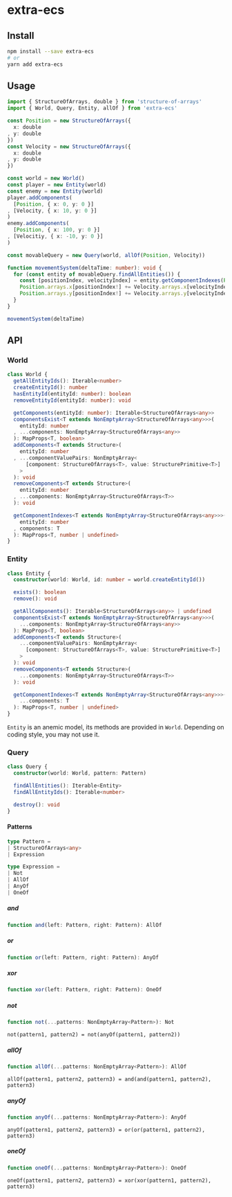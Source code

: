 # extra-ecs
## Install
```sh
npm install --save extra-ecs
# or
yarn add extra-ecs
```

## Usage
```ts
import { StructureOfArrays, double } from 'structure-of-arrays'
import { World, Query, Entity, allOf } from 'extra-ecs'

const Position = new StructureOfArrays({
  x: double
, y: double
})
const Velocity = new StructureOfArrays({
  x: double
, y: double
})

const world = new World()
const player = new Entity(world)
const enemy = new Entity(world)
player.addComponents(
  [Position, { x: 0, y: 0 }]
, [Velocity, { x: 10, y: 0 }]
)
enemy.addComponents(
  [Position, { x: 100, y: 0 }]
, [Velocitiy, { x: -10, y: 0 }]
)

const movableQuery = new Query(world, allOf(Position, Velocity))

function movementSystem(deltaTime: number): void {
  for (const entity of movableQuery.findAllEntities()) {
    const [positionIndex, velocityIndex] = entity.getComponentIndexes(Position, Velocity)
    Position.arrays.x[positionIndex!] += Velocity.arrays.x[velocityIndex!] * deltaTime
    Position.arrays.y[positionIndex!] += Velocity.arrays.y[velocityIndex!] * deltaTime
  }
}

movementSystem(deltaTime)
```

## API
### World
```ts
class World {
  getAllEntityIds(): Iterable<number>
  createEntityId(): number
  hasEntityId(entityId: number): boolean
  removeEntityId(entityId: number): void

  getComponents(entityId: number): Iterable<StructureOfArrays<any>>
  componentsExist<T extends NonEmptyArray<StructureOfArrays<any>>>(
    entityId: number
  , ...components: NonEmptyArray<StructureOfArrays<any>>
  ): MapProps<T, boolean>
  addComponents<T extends Structure>(
    entityId: number
  , ...componentValuePairs: NonEmptyArray<
      [component: StructureOfArrays<T>, value: StructurePrimitive<T>]
    >
  ): void
  removeComponents<T extends Structure>(
    entityId: number
  , ...components: NonEmptyArray<StructureOfArrays<T>>
  ): void

  getComponentIndexes<T extends NonEmptyArray<StructureOfArrays<any>>>(
    entityId: number
  , components: T
  ): MapProps<T, number | undefined>
}
```

### Entity
```ts
class Entity {
  constructor(world: World, id: number = world.createEntityId())

  exists(): boolean
  remove(): void

  getAllComponents(): Iterable<StructureOfArrays<any>> | undefined
  componentsExist<T extends NonEmptyArray<StructureOfArrays<any>>>(
    ...components: NonEmptyArray<StructureOfArrays<any>>
  ): MapProps<T, boolean>
  addComponents<T extends Structure>(
    ...componentValuePairs: NonEmptyArray<
      [component: StructureOfArrays<T>, value: StructurePrimitive<T>]
    >
  ): void
  removeComponents<T extends Structure>(
    ...components: NonEmptyArray<StructureOfArrays<T>>
  ): void

  getComponentIndexes<T extends NonEmptyArray<StructureOfArrays<any>>>(
    ...components: T
  ): MapProps<T, number | undefined>
}
```

`Entity` is an anemic model, its methods are provided in `World`.
Depending on coding style, you may not use it.

### Query
```ts
class Query {
  constructor(world: World, pattern: Pattern)

  findAllEntities(): Iterable<Entity>
  findAllEntityIds(): Iterable<number>

  destroy(): void
}
```

#### Patterns
```ts
type Pattern =
| StructureOfArrays<any>
| Expression

type Expression =
| Not
| AllOf
| AnyOf
| OneOf
```

##### and
```ts
function and(left: Pattern, right: Pattern): AllOf
```

##### or
```ts
function or(left: Pattern, right: Pattern): AnyOf
```

##### xor
```ts
function xor(left: Pattern, right: Pattern): OneOf
```

##### not
```ts
function not(...patterns: NonEmptyArray<Pattern>): Not
```

`not(pattern1, pattern2) = not(anyOf(pattern1, pattern2))`

##### allOf
```ts
function allOf(...patterns: NonEmptyArray<Pattern>): AllOf
```

`allOf(pattern1, pattern2, pattern3) = and(and(pattern1, pattern2), pattern3)`

##### anyOf
```ts
function anyOf(...patterns: NonEmptyArray<Pattern>): AnyOf
```

`anyOf(pattern1, pattern2, pattern3) = or(or(pattern1, pattern2), pattern3)`

##### oneOf
```ts
function oneOf(...patterns: NonEmptyArray<Pattern>): OneOf
```

`oneOf(pattern1, pattern2, pattern3) = xor(xor(pattern1, pattern2), pattern3)`
